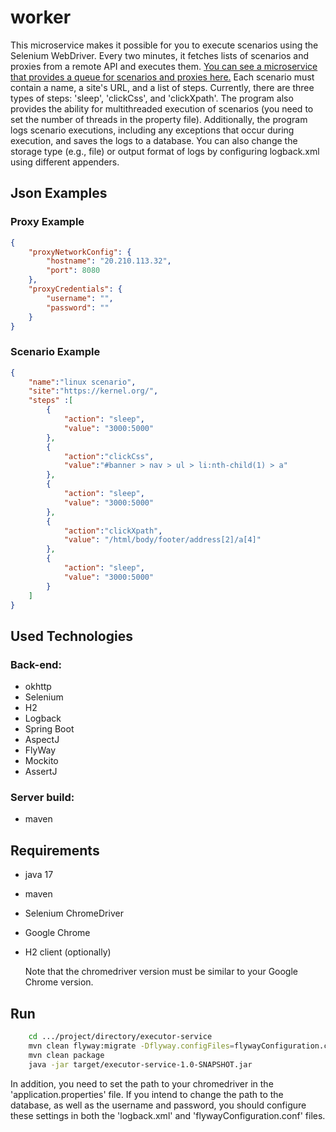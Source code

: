 # worker

This microservice makes it possible for you to execute scenarios using the Selenium WebDriver. 
Every two minutes, it fetches lists of scenarios and proxies from a remote API and executes them.
[You can see a microservice that provides a queue for scenarios and proxies here.](https://github.com/MorgothGorthaur/publisher_microservice/)
Each scenario must contain a name, a site's URL, and a list of steps. 
Currently, there are three types of steps: 'sleep', 'clickCss', and 'clickXpath'. 
The program also provides the ability for multithreaded execution of scenarios 
(you need to set the number of threads in the property file). 
Additionally, the program logs scenario executions, 
including any exceptions that occur during execution, and saves the logs to a database. 
You can also change the storage type (e.g., file) or output format of logs by configuring logback.xml 
using different appenders.

## Json Examples

### Proxy Example
```json
{
    "proxyNetworkConfig": {
        "hostname": "20.210.113.32",
        "port": 8080
    },
    "proxyCredentials": {
        "username": "",
        "password": ""
    }
}
```
### Scenario Example

```json
{
    "name":"linux scenario",
    "site":"https://kernel.org/",
    "steps" :[
        {
            "action": "sleep",
            "value": "3000:5000"
        },
        {
            "action":"clickCss",
            "value":"#banner > nav > ul > li:nth-child(1) > a"
        },
        {
            "action": "sleep",
            "value": "3000:5000"
        },
        {
            "action":"clickXpath",
            "value": "/html/body/footer/address[2]/a[4]"
        },
        {
            "action": "sleep",
            "value": "3000:5000"
        }
    ]
}
```

## Used Technologies

### Back-end:
- okhttp
- Selenium
- H2
- Logback
- Spring Boot
- AspectJ
- FlyWay
- Mockito
- AssertJ

### Server build:
- maven

## Requirements
- java 17
- maven
- Selenium ChromeDriver
- Google Chrome
- H2 client (optionally)

  Note that the chromedriver version must be similar to your Google Chrome version.


## Run
```bash
    cd .../project/directory/executor-service
    mvn clean flyway:migrate -Dflyway.configFiles=flywayConfiguration.conf
    mvn clean package
    java -jar target/executor-service-1.0-SNAPSHOT.jar 
```

In addition, you need to set the path to your chromedriver in the 'application.properties' file.
If you intend to change the path to the database, as well as the username and password, 
you should configure these settings in both the 'logback.xml' and 'flywayConfiguration.conf' files.

